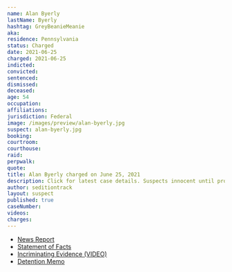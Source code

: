 ```yaml
---
name: Alan Byerly
lastName: Byerly
hashtag: GreyBeanieMeanie
aka:
residence: Pennsylvania
status: Charged
date: 2021-06-25
charged: 2021-06-25
indicted:
convicted:
sentenced:
dismissed:
deceased:
age: 54
occupation:
affiliations:
jurisdiction: Federal
image: /images/preview/alan-byerly.jpg
suspect: alan-byerly.jpg
booking:
courtroom:
courthouse:
raid:
perpwalk:
quote:
title: Alan Byerly charged on June 25, 2021
description: Click for latest case details. Suspects innocent until proven guilty.
author: seditiontrack
layout: suspect
published: true
caseNumber:
videos:
charges:
---
```


- [News Report](https://philadelphia.cbslocal.com/2021/07/07/alan-william-byerly-capitol-riots-arrest/)
- [Statement of Facts](https://www.justice.gov/usao-dc/case-multi-defendant/file/1409211/download)
- [Incriminating Evidence (VIDEO)](https://twitter.com/capitolhunters/status/1412810756236595201)
- [Detention Memo](https://extremism.gwu.edu/sites/g/files/zaxdzs2191/f/Alan%20Byerly%20Government%20Motion%20and%20Memorandum%20for%20Pretrial%20Detention.pdf)
